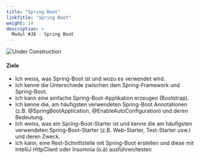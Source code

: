 ```yaml
---
title: "Spring Boot"
linkTitle: "Spring Boot"
weight: 14
description: >
  Modul #J8 - Spring Boot
---
```


![](../general/under-construction.png "Under Construction")

#### Ziele

* Ich weiss, was Spring-Boot ist und wozu es verwendet wird.
* Ich kenne die Unterschiede zwischen dem Spring-Framework und Spring-Boot.
* Ich kann eine einfache Spring-Boot-Applikation erzeugen (Bootstrap).
* Ich kenne die, am häufigsten verwendeten Spring-Boot Annotationen (z.B. @SpringBootApplication, @EnableAutoConfiguration) und deren Bedeutung.
* Ich weiss, was ein Spring-Boot-Starter ist und kenne die am häufigsten verwendeten Spring-Boot-Starter (z.B. Web-Starter, Test-Starter usw.) und deren Zweck.
* Ich kann, eine Rest-Schnittstelle mit Spring-Boot erstellen und diese mit IntelliJ HttpClient oder Insomnia (o.ä) ausführen/testen
